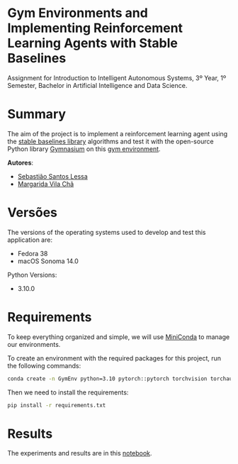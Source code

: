 # Gym Environments and Implementing Reinforcement Learning Agents with Stable Baselines
Assignment for Introduction to Intelligent Autonomous Systems, 3º Year,
1º Semester, Bachelor in Artificial Intelligence and Data Science.


# Summary

The aim of the project is
to implement a reinforcement learning agent
using the [stable baselines library](https://github.com/DLR-RM/stable-baselines3) algorithms
and test it with the open-source Python library [Gymnasium](https://github.com/Farama-Foundation/Gymnasium) on this [gym environment](https://gymnasium.farama.org/environments/box2d/car_racing/).


**Autores**:
- [Sebastião Santos Lessa](https://github.com/seblessa/)
- [Margarida Vila Chã](https://github.com/margaridavc/)


# Versões

The versions of the operating systems used to develop and test this application are:
- Fedora 38
- macOS Sonoma 14.0

Python Versions:
- 3.10.0


# Requirements

To keep everything organized and simple,
we will use [MiniConda](https://docs.conda.io/projects/miniconda/en/latest/) to manage our environments.

To create an environment with the required packages for this project, run the following commands:

```bash
conda create -n GymEnv python=3.10 pytorch::pytorch torchvision torchaudio -c pytorch
```

Then we need to install the requirements:

```bash
pip install -r requirements.txt
```

# Results

The experiments and results are in this [notebook](notebook.ipynb).



